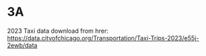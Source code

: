 # 3A
2023 Taxi data download from hrer: https://data.cityofchicago.org/Transportation/Taxi-Trips-2023/e55j-2ewb/data 
